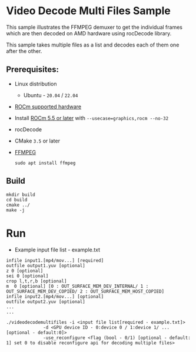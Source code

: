 # Video Decode Multi Files Sample
This sample illustrates the FFMPEG demuxer to get the individual frames which are then decoded on AMD hardware using rocDecode library.

This sample takes multiple files as a list and decodes each of them one after the other.

## Prerequisites:

* Linux distribution
  + Ubuntu - `20.04` / `22.04`

* [ROCm supported hardware](https://rocm.docs.amd.com/en/latest/release/gpu_os_support.html)

* Install [ROCm 5.5 or later](https://rocmdocs.amd.com/en/latest/deploy/linux/installer/install.html) with `--usecase=graphics,rocm --no-32`

* rocDecode

* CMake `3.5` or later

* [FFMPEG](https://ffmpeg.org/about.html)
  ```
  sudo apt install ffmpeg
  ```

## Build
```
mkdir build
cd build
cmake ../
make -j
```
# Run

* Example input file list - example.txt

```
infile input1.[mp4/mov...] [required]
outfile output1.yuv [optional]
z 0 [optional]
sei 0 [optional]
crop l,t,r,b [optional]
m  0 [optional] [0 : OUT_SURFACE_MEM_DEV_INTERNAL/ 1 : OUT_SURFACE_MEM_DEV_COPIED/ 2 : OUT_SURFACE_MEM_HOST_COPIED]
infile input2.[mp4/mov...] [optional]
outfile output2.yuv [optional]
...
...
```

```
./videodecodemultifiles -i <input file list[required - example.txt]>
              -d <GPU device ID - 0:device 0 / 1:device 1/ ... [optional - default:0]>
              -use_reconfigure <flag (bool - 0/1) [optional - default: 1] set 0 to disable reconfigure api for decoding multiple files>
```